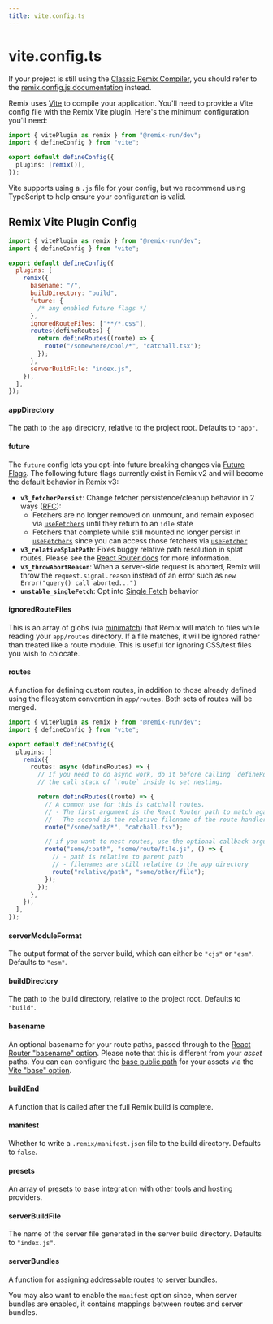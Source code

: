 ```yaml
---
title: vite.config.ts
---
```


# vite.config.ts

<docs-warning>If your project is still using the [Classic Remix Compiler][classic-remix-compiler], you should refer to the [remix.config.js documentation][remix-config] instead.</docs-warning>

Remix uses [Vite] to compile your application. You'll need to provide a Vite config file with the Remix Vite plugin. Here's the minimum configuration you'll need:

```ts filename=vite.config.ts
import { vitePlugin as remix } from "@remix-run/dev";
import { defineConfig } from "vite";

export default defineConfig({
  plugins: [remix()],
});
```

<docs-info>Vite supports using a `.js` file for your config, but we recommend using TypeScript to help ensure your configuration is valid.</docs-info>

## Remix Vite Plugin Config

```js filename=vite.config.ts
import { vitePlugin as remix } from "@remix-run/dev";
import { defineConfig } from "vite";

export default defineConfig({
  plugins: [
    remix({
      basename: "/",
      buildDirectory: "build",
      future: {
        /* any enabled future flags */
      },
      ignoredRouteFiles: ["**/*.css"],
      routes(defineRoutes) {
        return defineRoutes((route) => {
          route("/somewhere/cool/*", "catchall.tsx");
        });
      },
      serverBuildFile: "index.js",
    }),
  ],
});
```

#### appDirectory

The path to the `app` directory, relative to the project root. Defaults to
`"app"`.

#### future

The `future` config lets you opt-into future breaking changes via [Future Flags][future-flags]. The following future flags currently exist in Remix v2 and will become the default behavior in Remix v3:

- **`v3_fetcherPersist`**: Change fetcher persistence/cleanup behavior in 2 ways ([RFC][fetcherpersist-rfc]):
  - Fetchers are no longer removed on unmount, and remain exposed via [`useFetchers`][use-fetchers] until they return to an `idle` state
  - Fetchers that complete while still mounted no longer persist in [`useFetchers`][use-fetchers] since you can access those fetchers via [`useFetcher`][use-fetcher]
- **`v3_relativeSplatPath`**: Fixes buggy relative path resolution in splat routes. Please see the [React Router docs][relativesplatpath] for more information.
- **`v3_throwAbortReason`**: When a server-side request is aborted, Remix will throw the `request.signal.reason` instead of an error such as `new Error("query() call aborted...")`
- **`unstable_singleFetch`**: Opt into [Single Fetch][single-fetch] behavior

#### ignoredRouteFiles

This is an array of globs (via [minimatch][minimatch]) that Remix will match to
files while reading your `app/routes` directory. If a file matches, it will be
ignored rather than treated like a route module. This is useful for ignoring
CSS/test files you wish to colocate.

#### routes

A function for defining custom routes, in addition to those already defined
using the filesystem convention in `app/routes`. Both sets of routes will be merged.

```ts filename=vite.config.ts
import { vitePlugin as remix } from "@remix-run/dev";
import { defineConfig } from "vite";

export default defineConfig({
  plugins: [
    remix({
      routes: async (defineRoutes) => {
        // If you need to do async work, do it before calling `defineRoutes`, we use
        // the call stack of `route` inside to set nesting.

        return defineRoutes((route) => {
          // A common use for this is catchall routes.
          // - The first argument is the React Router path to match against
          // - The second is the relative filename of the route handler
          route("/some/path/*", "catchall.tsx");

          // if you want to nest routes, use the optional callback argument
          route("some/:path", "some/route/file.js", () => {
            // - path is relative to parent path
            // - filenames are still relative to the app directory
            route("relative/path", "some/other/file");
          });
        });
      },
    }),
  ],
});
```

#### serverModuleFormat

The output format of the server build, which can either be `"cjs"` or `"esm"`.
Defaults to `"esm"`.

#### buildDirectory

The path to the build directory, relative to the project root. Defaults to
`"build"`.

#### basename

An optional basename for your route paths, passed through to the [React Router "basename" option][rr-basename]. Please note that this is different from your _asset_ paths. You can can configure the [base public path][vite-public-base-path] for your assets via the [Vite "base" option][vite-base].

#### buildEnd

A function that is called after the full Remix build is complete.

#### manifest

Whether to write a `.remix/manifest.json` file to the build directory. Defaults
to `false`.

#### presets

An array of [presets] to ease integration with other tools and hosting providers.

#### serverBuildFile

The name of the server file generated in the server build directory. Defaults to `"index.js"`.

#### serverBundles

A function for assigning addressable routes to [server bundles][server-bundles].

You may also want to enable the `manifest` option since, when server bundles are enabled, it contains mappings between routes and server bundles.

[classic-remix-compiler]: ../guides/vite#classic-remix-compiler-vs-remix-vite
[remix-config]: ./remix-config
[vite]: https://vitejs.dev
[future-flags]: ../start/future-flags
[fetcherpersist-rfc]: https://github.com/remix-run/remix/discussions/7698
[use-fetchers]: ../hooks/use-fetchers
[use-fetcher]: ../hooks/use-fetcher
[relativesplatpath]: https://reactrouter.com/en/main/hooks/use-resolved-path#splat-paths
[minimatch]: https://npm.im/minimatch
[presets]: ../guides/presets
[server-bundles]: ../guides/server-bundles
[rr-basename]: https://reactrouter.com/routers/create-browser-router#basename
[vite-public-base-path]: https://vitejs.dev/config/shared-options.html#base
[vite-base]: https://vitejs.dev/config/shared-options.html#base
[single-fetch]: ../guides/single-fetch
